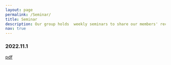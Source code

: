 ```yaml
---
layout: page
permalink: /Seminar/
title: Seminar
description: Our group holds  weekly seminars to share our members' recent research progress and discuss cutting-edge  research on machine learning and computer vision.
nav: true
---
```

### 2022.11.1
<font color="AAAAAA"><a href="https://weiwangtrento.github.io/assets/pdf/example_pdf.pdf">pdf</a></font>   
  

